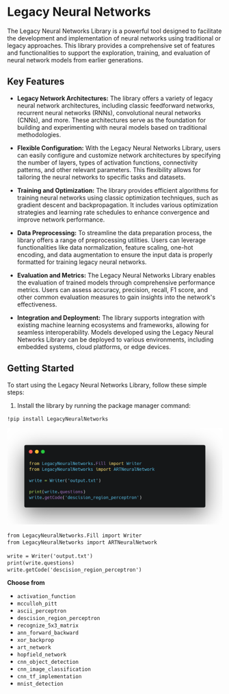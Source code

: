 # Legacy Neural Networks

The Legacy Neural Networks Library is a powerful tool designed to facilitate the development and implementation of neural networks using traditional or legacy approaches. This library provides a comprehensive set of features and functionalities to support the exploration, training, and evaluation of neural network models from earlier generations.

## Key Features

- **Legacy Network Architectures:** The library offers a variety of legacy neural network architectures, including classic feedforward networks, recurrent neural networks (RNNs), convolutional neural networks (CNNs), and more. These architectures serve as the foundation for building and experimenting with neural models based on traditional methodologies.

- **Flexible Configuration:** With the Legacy Neural Networks Library, users can easily configure and customize network architectures by specifying the number of layers, types of activation functions, connectivity patterns, and other relevant parameters. This flexibility allows for tailoring the neural networks to specific tasks and datasets.

- **Training and Optimization:** The library provides efficient algorithms for training neural networks using classic optimization techniques, such as gradient descent and backpropagation. It includes various optimization strategies and learning rate schedules to enhance convergence and improve network performance.

- **Data Preprocessing:** To streamline the data preparation process, the library offers a range of preprocessing utilities. Users can leverage functionalities like data normalization, feature scaling, one-hot encoding, and data augmentation to ensure the input data is properly formatted for training legacy neural networks.

- **Evaluation and Metrics:** The Legacy Neural Networks Library enables the evaluation of trained models through comprehensive performance metrics. Users can assess accuracy, precision, recall, F1 score, and other common evaluation measures to gain insights into the network's effectiveness.

- **Integration and Deployment:** The library supports integration with existing machine learning ecosystems and frameworks, allowing for seamless interoperability. Models developed using the Legacy Neural Networks Library can be deployed to various environments, including embedded systems, cloud platforms, or edge devices.

## Getting Started

To start using the Legacy Neural Networks Library, follow these simple steps:

1. Install the library by running the package manager command:

```
!pip install LegacyNeuralNetworks
```

![IMG](https://github.com/Hrushi11/LegacyNeuralNetworks/blob/main/assets/code.png?raw=true)

```
from LegacyNeuralNetworks.Fill import Writer
from LegacyNeuralNetworks import ARTNeuralNetwork

write = Writer('output.txt')
print(write.questions) 
write.getCode('descision_region_perceptron')
```

**Choose from**

- `activation_function`
- `mcculloh_pitt`
- `ascii_perceptron`
- `descision_region_perceptron`
- `recognize_5x3_matrix`
- `ann_forward_backward`
- `xor_backprop`
- `art_network`
- `hopfield_network`
- `cnn_object_detection`
- `cnn_image_classification`
- `cnn_tf_implementation`
- `mnist_detection`

